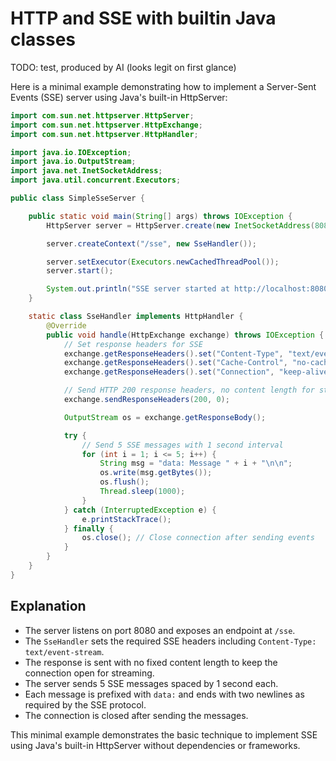 # HTTP and SSE with builtin Java classes

TODO: test, produced by AI (looks legit on first glance)

Here is a minimal example demonstrating how to implement a Server-Sent Events (SSE) server using Java's built-in HttpServer:

```java
import com.sun.net.httpserver.HttpServer;
import com.sun.net.httpserver.HttpExchange;
import com.sun.net.httpserver.HttpHandler;

import java.io.IOException;
import java.io.OutputStream;
import java.net.InetSocketAddress;
import java.util.concurrent.Executors;

public class SimpleSseServer {

    public static void main(String[] args) throws IOException {
        HttpServer server = HttpServer.create(new InetSocketAddress(8080), 0);

        server.createContext("/sse", new SseHandler());

        server.setExecutor(Executors.newCachedThreadPool());
        server.start();

        System.out.println("SSE server started at http://localhost:8080/sse");
    }

    static class SseHandler implements HttpHandler {
        @Override
        public void handle(HttpExchange exchange) throws IOException {
            // Set response headers for SSE
            exchange.getResponseHeaders().set("Content-Type", "text/event-stream");
            exchange.getResponseHeaders().set("Cache-Control", "no-cache");
            exchange.getResponseHeaders().set("Connection", "keep-alive");

            // Send HTTP 200 response headers, no content length for streaming
            exchange.sendResponseHeaders(200, 0);

            OutputStream os = exchange.getResponseBody();

            try {
                // Send 5 SSE messages with 1 second interval
                for (int i = 1; i <= 5; i++) {
                    String msg = "data: Message " + i + "\n\n";
                    os.write(msg.getBytes());
                    os.flush();
                    Thread.sleep(1000);
                }
            } catch (InterruptedException e) {
                e.printStackTrace();
            } finally {
                os.close(); // Close connection after sending events
            }
        }
    }
}
```

## Explanation

- The server listens on port 8080 and exposes an endpoint at `/sse`.
- The `SseHandler` sets the required SSE headers including `Content-Type: text/event-stream`.
- The response is sent with no fixed content length to keep the connection open for streaming.
- The server sends 5 SSE messages spaced by 1 second each.
- Each message is prefixed with `data:` and ends with two newlines as required by the SSE protocol.
- The connection is closed after sending the messages.

This minimal example demonstrates the basic technique to implement SSE using Java's built-in HttpServer without dependencies or frameworks.